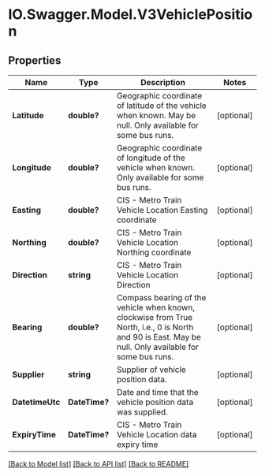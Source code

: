 # IO.Swagger.Model.V3VehiclePosition
## Properties

Name | Type | Description | Notes
------------ | ------------- | ------------- | -------------
**Latitude** | **double?** | Geographic coordinate of latitude of the vehicle when known. May be null.  Only available for some bus runs. | [optional] 
**Longitude** | **double?** | Geographic coordinate of longitude of the vehicle when known.   Only available for some bus runs. | [optional] 
**Easting** | **double?** | CIS - Metro Train Vehicle Location Easting coordinate | [optional] 
**Northing** | **double?** | CIS - Metro Train Vehicle Location Northing coordinate | [optional] 
**Direction** | **string** | CIS - Metro Train Vehicle Location Direction | [optional] 
**Bearing** | **double?** | Compass bearing of the vehicle when known, clockwise from True North, i.e., 0 is North and 90 is East. May be null.  Only available for some bus runs. | [optional] 
**Supplier** | **string** | Supplier of vehicle position data. | [optional] 
**DatetimeUtc** | **DateTime?** | Date and time that the vehicle position data was supplied. | [optional] 
**ExpiryTime** | **DateTime?** | CIS - Metro Train Vehicle Location data expiry time | [optional] 

[[Back to Model list]](../README.md#documentation-for-models) [[Back to API list]](../README.md#documentation-for-api-endpoints) [[Back to README]](../README.md)

